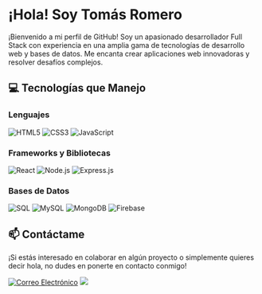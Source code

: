# ¡Hola! Soy Tomás Romero

¡Bienvenido a mi perfil de GitHub! Soy un apasionado desarrollador Full Stack con experiencia en una amplia gama de tecnologías de desarrollo web y bases de datos. Me encanta crear aplicaciones web innovadoras y resolver desafíos complejos.

## 💻 Tecnologías que Manejo

### Lenguajes
![HTML5](https://img.shields.io/badge/-HTML5-E34F26?style=for-the-badge&logo=html5&logoColor=white)
![CSS3](https://img.shields.io/badge/-CSS3-1572B6?style=for-the-badge&logo=css3&logoColor=white)
![JavaScript](https://img.shields.io/badge/-JavaScript-F7DF1E?style=for-the-badge&logo=javascript&logoColor=black)

### Frameworks y Bibliotecas
![React](https://img.shields.io/badge/-React-61DAFB?style=for-the-badge&logo=react&logoColor=black)
![Node.js](https://img.shields.io/badge/-Node.js-339933?style=for-the-badge&logo=node.js&logoColor=white)
![Express.js](https://img.shields.io/badge/-Express.js-000000?style=for-the-badge&logo=express&logoColor=white)

### Bases de Datos
![SQL](https://img.shields.io/badge/-SQL-003B57?style=for-the-badge&logo=sql&logoColor=white)
![MySQL](https://img.shields.io/badge/-MySQL-4479A1?style=for-the-badge&logo=mysql&logoColor=white)
![MongoDB](https://img.shields.io/badge/-MongoDB-47A248?style=for-the-badge&logo=mongodb&logoColor=white)
![Firebase](https://img.shields.io/badge/-Firebase-FFCA28?style=for-the-badge&logo=firebase&logoColor=black)



## 📫 Contáctame

¡Si estás interesado en colaborar en algún proyecto o simplemente quieres decir hola, no dudes en ponerte en contacto conmigo!

[![Correo Electrónico](https://img.shields.io/badge/Gmail-D14836?style=for-the-badge&logo=gmail&logoColor=white)](mailto:tomasrom.dev@gmail.com)
<a href="https://www.linkedin.com/in/tom%C3%A1s-alberto-romero-07b117212/"> <img src="https://img.shields.io/badge/LinkedIn-0077B5?style=for-the-badge&logo=linkedin&logoColor=white" /> </a>
